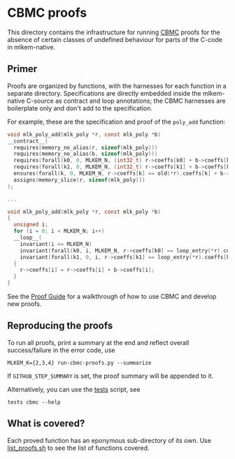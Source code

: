 [//]: # (SPDX-License-Identifier: CC-BY-4.0)

CBMC proofs
===========

This directory contains the infrastructure for running [CBMC](https://github.com/diffblue/cbmc) proofs
for the absence of certain classes of undefined behaviour for parts of the C-code in mlkem-native.

## Primer

Proofs are organized by functions, with the harnesses for each function in a separate directory.
Specifications are directly embedded inside the mlkem-native C-source as contract and loop annotations;
the CBMC harnesses are boilerplate only and don't add to the specification.

For example, these are the specification and proof of the `poly_add` function:
```c
void mlk_poly_add(mlk_poly *r, const mlk_poly *b)
__contract__(
  requires(memory_no_alias(r, sizeof(mlk_poly)))
  requires(memory_no_alias(b, sizeof(mlk_poly)))
  requires(forall(k0, 0, MLKEM_N, (int32_t) r->coeffs[k0] + b->coeffs[k0] <= INT16_MAX))
  requires(forall(k1, 0, MLKEM_N, (int32_t) r->coeffs[k1] + b->coeffs[k1] >= INT16_MIN))
  ensures(forall(k, 0, MLKEM_N, r->coeffs[k] == old(*r).coeffs[k] + b->coeffs[k]))
  assigns(memory_slice(r, sizeof(mlk_poly)))
);

...

void mlk_poly_add(mlk_poly *r, const mlk_poly *b)
{
  unsigned i;
  for (i = 0; i < MLKEM_N; i++)
  __loop__(
    invariant(i <= MLKEM_N)
    invariant(forall(k0, i, MLKEM_N, r->coeffs[k0] == loop_entry(*r).coeffs[k0]))
    invariant(forall(k1, 0, i, r->coeffs[k1] == loop_entry(*r).coeffs[k1] + b->coeffs[k1])))
  {
    r->coeffs[i] = r->coeffs[i] + b->coeffs[i];
  }
}
```

See the [Proof Guide](proof_guide.md) for a walkthrough of how to use CBMC and develop new proofs.

## Reproducing the proofs

To run all proofs, print a summary at the end and reflect overall
success/failure in the error code, use

```
MLKEM_K={2,3,4} run-cbmc-proofs.py --summarize
```

If `GITHUB_STEP_SUMMARY` is set, the proof summary will be appended to it.

Alternatively, you can use the [tests](../../scripts/tests) script, see

```
tests cbmc --help
```

## What is covered?

Each proved function has an eponymous sub-directory of its own. Use [list_proofs.sh](list_proofs.sh) to see the list of functions covered.
